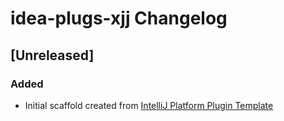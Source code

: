 <!-- Keep a Changelog guide -> https://keepachangelog.com -->

# idea-plugs-xjj Changelog

## [Unreleased]
### Added
- Initial scaffold created from [IntelliJ Platform Plugin Template](https://github.com/JetBrains/intellij-platform-plugin-template)
